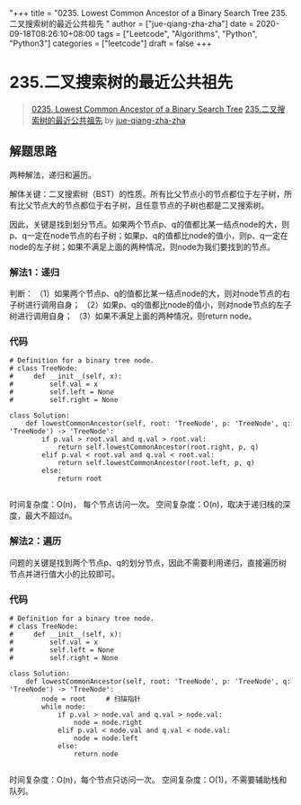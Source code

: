 "+++
title = "0235. Lowest Common Ancestor of a Binary Search Tree 235.二叉搜索树的最近公共祖先 "
author = ["jue-qiang-zha-zha"]
date = 2020-09-18T08:26:10+08:00
tags = ["Leetcode", "Algorithms", "Python", "Python3"]
categories = ["leetcode"]
draft = false
+++

# 235.二叉搜索树的最近公共祖先

> [0235. Lowest Common Ancestor of a Binary Search Tree](https://leetcode-cn.com/problems/lowest-common-ancestor-of-a-binary-search-tree/)
> [235.二叉搜索树的最近公共祖先](https://leetcode-cn.com/problems/lowest-common-ancestor-of-a-binary-search-tree/solution/235er-cha-sou-suo-shu-de-zui-jin-gong-gong-zu-xi-5/) by [jue-qiang-zha-zha](https://leetcode-cn.com/u/jue-qiang-zha-zha/)

## 解题思路

两种解法，递归和遍历。

解体关键：二叉搜索树（BST）的性质。所有比父节点小的节点都位于左子树，所有比父节点大的节点都位于右子树，且任意节点的子树也都是二叉搜索树。

因此，关键是找到划分节点。如果两个节点p、q的值都比某一结点node的大，则p、q一定在node节点的右子树；如果p、q的值都比node的值小，则p、q一定在node的左子树；如果不满足上面的两种情况，则node为我们要找到的节点。

### 解法1：递归

判断：
（1）如果两个节点p、q的值都比某一结点node的大，则对node节点的右子树进行调用自身；
（2）如果p、q的值都比node的值小，则对node节点的左子树进行调用自身；
（3）如果不满足上面的两种情况，则return node。

### 代码

```python3
# Definition for a binary tree node.
# class TreeNode:
#     def __init__(self, x):
#         self.val = x
#         self.left = None
#         self.right = None

class Solution:
    def lowestCommonAncestor(self, root: 'TreeNode', p: 'TreeNode', q: 'TreeNode') -> 'TreeNode':
        if p.val > root.val and q.val > root.val:
            return self.lowestCommonAncestor(root.right, p, q)
        elif p.val < root.val and q.val < root.val:
            return self.lowestCommonAncestor(root.left, p, q)
        else:
            return root
        
```
时间复杂度：O(n)， 每个节点访问一次。
空间复杂度：O(n)，取决于递归栈的深度，最大不超过n。
### 解法2：遍历

问题的关键是找到两个节点p、q的划分节点，因此不需要利用递归，直接遍历树节点并进行值大小的比较即可。

### 代码

```python3
# Definition for a binary tree node.
# class TreeNode:
#     def __init__(self, x):
#         self.val = x
#         self.left = None
#         self.right = None

class Solution:
    def lowestCommonAncestor(self, root: 'TreeNode', p: 'TreeNode', q: 'TreeNode') -> 'TreeNode':
        node = root     # 扫描指针
        while node:
            if p.val > node.val and q.val > node.val:
                node = node.right
            elif p.val < node.val and q.val < node.val:
                node = node.left
            else:
                return node
        
```
时间复杂度：O(n)，每个节点只访问一次。
空间复杂度：O(1)，不需要辅助栈和队列。